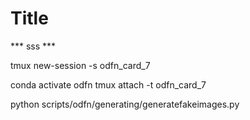 # Title
*** sss ***

tmux new-session -s odfn_card_7

conda activate odfn
tmux attach -t odfn_card_7


<!-- export CUDA_VISIBLE_DEVICES="7"
tmux set-option -g mouse-select-pane on
tmux set-option -g mouse-resize-pane on
tmux set-option -g mouse-select-window on -->
python scripts/odfn/generating/generatefakeimages.py